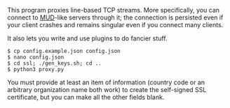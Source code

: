 This program proxies line-based TCP streams.  More specifically, you can connect to [MUD](https://en.wikipedia.org/wiki/MUD)-like servers through it; the connection is persisted even if your client crashes and remains singular even if you connect many clients.

It also lets you write and use plugins to do fancier stuff.

```
$ cp config.example.json config.json
$ nano config.json
$ cd ssl; ./gen_keys.sh; cd ..
$ python3 proxy.py
```

You must provide at least an item of information (country code or an arbitrary organization name both work) to create the self-signed SSL certificate, but you can make all the other fields blank.
